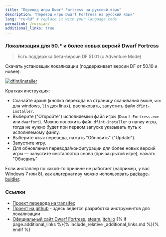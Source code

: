 ```yaml
---
title: "Перевод игры Dwarf Fortress на русский язык"
description: "Перевод игры Dwarf Fortress на русский язык"
lang: "ru-RU" # replace it with your language code
permalink: /russian/
additional_links: true
---
```


### Локализация для 50.* и более новых версий Dwarf Fortress

> Есть поддержка бета-версий DF 51.01 (с Adventure Mode)

Скачать установщик локализации (поддерживает версии DF от 50.10 и новее):

[![dfint/installer](https://img.shields.io/badge/dfint%2Finstaller-forestgreen?style=for-the-badge)](https://github.com/dfint/installer/releases/latest)

Краткая инструкция:

- Скачайте архив (кнопка перехода на страницу скачивания выше, `win` для windows, `lin` для linux), распаковать, запустить файл `dfint-installer`.
- Выберите ("Откройте") исполняемый файл игры (`Dwarf Fortress.exe` или `dwarfort`). Можно положить файл `dfint-installer` в папку игры, тогда не нужно будет при первом запуске указывать путь к исполняемому файлу.
- Выберите язык перевода, нажать "Обновить" ("Update").
- Запустите игру.
- Для обновления перевода/конфигурации для более новых версий игры — запустите инсталлятор снова (при закрытой игре), нажать "Обновить"

Если инсталлер по какой-то причине не работает (например, у вас Windows 7 или 8), как альтернативу можно использовать [package-buidler](https://dfint-package-build.streamlit.app).

### Ссылки

- [Проект перевода на transifex](https://app.transifex.com/dwarf-fortress-translation/dwarf-fortress-steam)
- [Проект на github](https://github.com/dfint) - здесь ведется разработка инструментов для локализации
- [Официальный сайт Dwarf Fortress](https://bay12games.com/dwarves/), [steam](https://store.steampowered.com/app/975370/Dwarf_Fortress/), [itch.io](https://kitfoxgames.itch.io/dwarf-fortress)
{% if page.additional_links %}{% include_relative _additional_links.md %}{% endif %}
